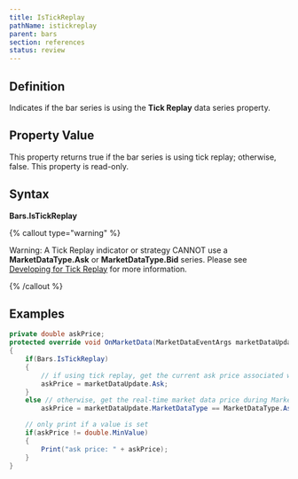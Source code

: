 ```yaml
---
title: IsTickReplay
pathName: istickreplay
parent: bars
section: references
status: review
---
```


## Definition

Indicates if the bar series is using the **Tick Replay** data series property.

## Property Value

This property returns true if the bar series is using tick replay; otherwise, false. This property is read-only.

## Syntax

**Bars.IsTickReplay**

{% callout type="warning" %}

Warning: A Tick Replay indicator or strategy CANNOT use a **MarketDataType.Ask** or **MarketDataType.Bid** series. Please see [Developing for Tick Replay](developing_for_tick_replay.md) for more information.

{% /callout %}

## Examples

```csharp
private double askPrice;
protected override void OnMarketData(MarketDataEventArgs marketDataUpdate)
{
    if(Bars.IsTickReplay)
    {
        // if using tick replay, get the current ask price associated with the tick
        askPrice = marketDataUpdate.Ask;
    }
    else // otherwise, get the real-time market data price during MarketDataType.Ask event
        askPrice = marketDataUpdate.MarketDataType == MarketDataType.Ask ? marketDataUpdate.Price : double.MinValue;

    // only print if a value is set
    if(askPrice != double.MinValue)
    {
        Print("ask price: " + askPrice);
    }
}
```
